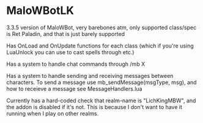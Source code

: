 # MaloWBotLK
3.3.5 version of MaloWBot, very barebones atm, only supported class/spec is Ret Paladin, and that is just barely supported

Has OnLoad and OnUpdate functions for each class (which if you're using LuaUnlock you can use to cast spells through etc.)

Has a system to handle chat commands through /mb X

Has a system to handle sending and receiving messages between characters. To send a message use mb_sendMessage(msgType, msg), and how to receieve a message see MessageHandlers.lua

Currently has a hard-coded check that realm-name is "LichKingMBW", and the addon is disabled if it's not. This is because I don't want to have it running when I play on other realms.
